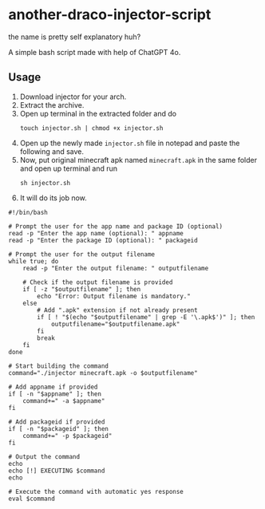 # another-draco-injector-script
the name is pretty self explanatory huh?

A simple bash script made with help of ChatGPT 4o. 

## Usage
1. Download injector for your arch.
2. Extract the archive.
3. Open up terminal in the extracted folder and do
   ```
   touch injector.sh | chmod +x injector.sh
   ```
4. Open up the newly made `injector.sh` file in notepad and paste the following and save.
5. Now, put original minecraft apk named `minecraft.apk` in the same folder and open up terminal and run
   ```
   sh injector.sh
   ```
6. It will do its job now.

```
#!/bin/bash

# Prompt the user for the app name and package ID (optional)
read -p "Enter the app name (optional): " appname
read -p "Enter the package ID (optional): " packageid

# Prompt the user for the output filename
while true; do
    read -p "Enter the output filename: " outputfilename

    # Check if the output filename is provided
    if [ -z "$outputfilename" ]; then
        echo "Error: Output filename is mandatory."
    else
        # Add ".apk" extension if not already present
        if [ ! "$(echo "$outputfilename" | grep -E '\.apk$')" ]; then
            outputfilename="$outputfilename.apk"
        fi
        break
    fi
done

# Start building the command
command="./injector minecraft.apk -o $outputfilename"

# Add appname if provided
if [ -n "$appname" ]; then
    command+=" -a $appname"
fi

# Add packageid if provided
if [ -n "$packageid" ]; then
    command+=" -p $packageid"
fi

# Output the command
echo
echo [!] EXECUTING $command
echo 

# Execute the command with automatic yes response
eval $command

```
